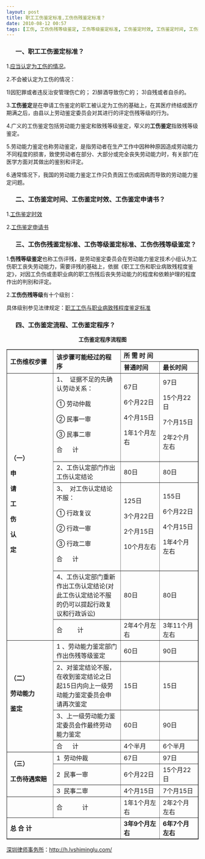 ```yaml
---
layout: post
title: 职工工伤鉴定标准,工伤伤残鉴定标准？
date: 2010-08-12 00:57
tags: [工伤, 工伤伤残等级鉴定, 工伤等级鉴定标准, 工伤鉴定时效, 工伤鉴定时间, 工伤鉴定流程, 工伤鉴定申请书, 工伤鉴定程序, 工伤鉴定等级标准, 工伤鉴定费用, 深圳劳动法律师网]
---
```

<ol>
<h3>一、职工工伤鉴定标准？</h3>
</ol>
1.<a href="http://h.lvshiminglu.com/law/257.html" target="_blank">应当认定为工伤的情况</a>。

2.不会被认定为工伤的情况：

1)因犯罪或者违反治安管理伤亡的；
2)醉酒导致伤亡的；
3)自残或者自杀的。

3.<strong>工伤鉴定</strong>是在申请工伤鉴定的职工被认定为工伤的基础上，在其医疗终结或医疗期满之后，由县以上劳动鉴定委员会对其进行的评定伤残等级的行为。

4.广义的工伤鉴定包括劳动能力鉴定和致残等级鉴定，窄义的<strong>工伤鉴定</strong>指致残等级鉴定。

5.劳动能力鉴定也称劳动鉴定，是指劳动者在生产工作中因种种原因造成劳动能力不同程度的损害，致使劳动者在部分、大部分或完全丧失劳动能力时，有关部门在医学方面对其做出的鉴别和评定。

6.通常情况下，我国的劳动能力鉴定工作只负责因工伤或因病而导致的劳动能力鉴定问题。
<ol>
<h3>二、工伤鉴定时间、工伤鉴定时效、工伤鉴定申请书？</h3>
</ol>
1.<a href="http://h.lvshiminglu.com/law/257.html" target="_blank">工伤鉴定时效</a>

2.<a href="http://h.lvshiminglu.com/law/257.html" target="_blank">工伤鉴定申请书</a>
<ol>
<h3>三、工伤伤残鉴定标准、工伤等级鉴定标准、工伤伤残等级鉴定？</h3>
</ol>
1.<strong>伤残等级鉴定</strong>也称工伤评残，是劳动鉴定委员会在劳动能力鉴定技术小组认为工伤职工丧失劳动能力，需要评残的基础上，依据《职工工伤和职业病致残程度鉴定》，对因工负伤或患职业病的职工伤残后丧失劳动能力的程度和依赖护理的程度作出的判别和评定。

2.<strong>工伤伤残等级</strong>有十个级别：

具体级别参见法律规定：<a href="http://www.nanjing.gov.cn/cjr/flfg/200811/t20081102_253735.htm" target="_blank">职工工伤与职业病致残程度鉴定标准</a>
<ol>
<h3>四、工伤鉴定流程、工伤鉴定程序？</h3>
</ol>
<p style="text-align: center;"><strong>工伤鉴定程序流程图</strong></p>

<table border="1" cellspacing="0" cellpadding="0" width="672">
<tbody>
<tr>
<td rowspan="2" width="156"><strong>工伤维权步骤</strong><strong></strong></td>
<td rowspan="2" width="248"><strong>该步骤可能经过的程序</strong><strong></strong></td>
<td colspan="2" width="268"><strong>所</strong><strong> </strong><strong>需</strong><strong> </strong><strong>时</strong><strong> </strong><strong>间</strong><strong></strong></td>
</tr>
<tr>
<td width="136"><strong>普通时间</strong><strong></strong></td>
<td width="132"><strong>最长时间</strong><strong></strong></td>
</tr>
<tr>
<td rowspan="5" width="156"><strong>（一）</strong>

<strong>申</strong>

<strong>请</strong><strong></strong>

<strong>工</strong>

<strong>伤</strong>

<strong>认</strong>

<strong>定</strong></td>
<td width="248" valign="top">1、  证据不足的先确认劳动关系：

① 劳动仲裁

② 民事一审

③ 民事二审

合      计</td>
<td width="136">67日

6个月22日

4个月15日

1年1个月左右</td>
<td width="132">97日

15个月22日

7个月15日

2年2个月左右</td>
</tr>
<tr>
<td width="248" valign="top">2、工伤认定部门作出工伤认定结论</td>
<td width="136">80日</td>
<td width="132">80日</td>
</tr>
<tr>
<td width="248" valign="top">3、  对工伤认定结论不服：

① 行政复议

② 行政一审

③ 行政二审

合      计</td>
<td width="136">125日

3个月22日

2个月15日

10个月左右</td>
<td width="132">155日

6个月22日

4个月15日

1年4个月左右</td>
</tr>
<tr>
<td width="248" valign="top">4、工伤认定部门重新作出工伤认定结论(对此工伤认定结论不服的仍可以提起行政复议和行政诉讼)</td>
<td width="136">80日</td>
<td width="132">80日</td>
</tr>
<tr>
<td width="248">合           计</td>
<td width="136">2年4个月左右</td>
<td width="132">3年11个月左右</td>
</tr>
<tr>
<td rowspan="4" width="156"><strong>（二）</strong>

<strong>劳动能力</strong>

<strong>鉴定</strong></td>
<td width="248" valign="top">1 、劳动能力鉴定部门作出伤残等级鉴定</td>
<td width="136">60日</td>
<td width="132">90日</td>
</tr>
<tr>
<td width="248" valign="top">2、对鉴定结论不服，在收到鉴定结论之日起15日内向上一级劳动能力鉴定委员会申请再次鉴定</td>
<td width="136">15日</td>
<td width="132">15日</td>
</tr>
<tr>
<td width="248" valign="top">3、上一级劳动能力鉴定委员会作最终劳动能力鉴定</td>
<td width="136">60日</td>
<td width="132">90日</td>
</tr>
<tr>
<td width="248">合        计</td>
<td width="136">4个半月</td>
<td width="132">6个半月</td>
</tr>
<tr>
<td rowspan="3" width="156"><strong>（三）</strong>

<strong>工伤待遇索赔</strong></td>
<td width="248">1  劳动仲裁</td>
<td width="136">67日</td>
<td width="132">97日</td>
</tr>
<tr>
<td width="248">2  民事一审</td>
<td width="136">6个月22日</td>
<td width="132">15个月22日</td>
</tr>
<tr>
<td width="248">3  民事二审</td>
<td width="136">4个月15日</td>
<td width="132">7个月15日</td>
</tr>
<tr>
<td width="156" valign="top"></td>
<td width="248">合              计</td>
<td width="136">1年1个月左右</td>
<td width="132">2年2个月左右</td>
</tr>
<tr>
<td colspan="2" width="404"><strong>总</strong><strong> </strong><strong> </strong><strong>合</strong><strong> </strong><strong> </strong><strong>计</strong><strong></strong></td>
<td width="136"><strong>3</strong><strong>年</strong><strong>9</strong><strong>个月左右</strong><strong></strong></td>
<td width="132"><strong>6</strong><strong>年</strong><strong>7</strong><strong>个月左右</strong><strong></strong></td>
</tr>
</tbody>
</table>


<a href="http://h.lvshiminglu.com/">深圳律师事务所</a>：<a href="http://h.lvshiminglu.com/">http://h.lvshiminglu.com/</a>

